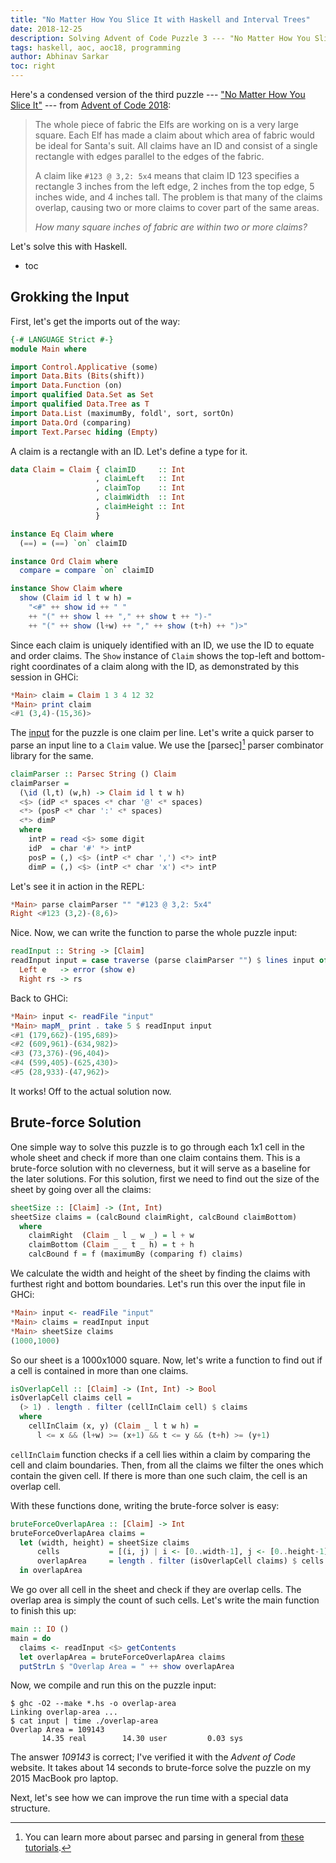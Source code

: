 ```yaml
---
title: "No Matter How You Slice It with Haskell and Interval Trees"
date: 2018-12-25
description: Solving Advent of Code Puzzle 3 --- "No Matter How You Slice It" --- with Haskell and Interval Trees.
tags: haskell, aoc, aoc18, programming
author: Abhinav Sarkar
toc: right
---
```


Here's a condensed version of the third puzzle --- ["No Matter How You Slice It"] --- from [Advent of Code 2018]:

> The whole piece of fabric the Elfs are working on is a very large square. Each Elf has made a claim about which area of fabric would be ideal for Santa's suit. All claims have an ID and consist of a single rectangle with edges parallel to the edges of the fabric.
> 
> A claim like `#123 @ 3,2: 5x4` means that claim ID 123 specifies a rectangle 3 inches from the left edge, 2 inches from the top edge, 5 inches wide, and 4 inches tall. The problem is that many of the claims overlap, causing two or more claims to cover part of the same areas.
>
> _How many square inches of fabric are within two or more claims?_

Let's solve this with Haskell.

<!--more-->

* toc

## Grokking the Input

First, let's get the imports out of the way:

```haskell
{-# LANGUAGE Strict #-}
module Main where

import Control.Applicative (some)
import Data.Bits (Bits(shift))
import Data.Function (on)
import qualified Data.Set as Set
import qualified Data.Tree as T
import Data.List (maximumBy, foldl', sort, sortOn)
import Data.Ord (comparing)
import Text.Parsec hiding (Empty)
```

A claim is a rectangle with an ID. Let's define a type for it.

```haskell
data Claim = Claim { claimID     :: Int
                   , claimLeft   :: Int
                   , claimTop    :: Int
                   , claimWidth  :: Int
                   , claimHeight :: Int
                   }

instance Eq Claim where
  (==) = (==) `on` claimID

instance Ord Claim where
  compare = compare `on` claimID

instance Show Claim where
  show (Claim id l t w h) =
    "<#" ++ show id ++ " "
    ++ "(" ++ show l ++ "," ++ show t ++ ")-"
    ++ "(" ++ show (l+w) ++ "," ++ show (t+h) ++ ")>"
```

Since each claim is uniquely identified with an ID, we use the ID to equate and order claims. The `Show` instance of `Claim` shows the top-left and bottom-right coordinates of a claim along with the ID, as demonstrated by this session in GHCi:

```haskell
*Main> claim = Claim 1 3 4 12 32
*Main> print claim
<#1 (3,4)-(15,36)>
```

The [input][1] for the puzzle is one claim per line. Let's write a quick parser to parse an input line to a `Claim` value. We use the [parsec][^parsec] parser combinator library for the same.

```haskell
claimParser :: Parsec String () Claim
claimParser =
  (\id (l,t) (w,h) -> Claim id l t w h)
  <$> (idP <* spaces <* char '@' <* spaces)
  <*> (posP <* char ':' <* spaces)
  <*> dimP
  where
    intP = read <$> some digit
    idP  = char '#' *> intP
    posP = (,) <$> (intP <* char ',') <*> intP
    dimP = (,) <$> (intP <* char 'x') <*> intP
```

Let's see it in action in the REPL:

```haskell
*Main> parse claimParser "" "#123 @ 3,2: 5x4"
Right <#123 (3,2)-(8,6)>
```

Nice. Now, we can write the function to parse the whole puzzle input:

```haskell
readInput :: String -> [Claim]
readInput input = case traverse (parse claimParser "") $ lines input of
  Left e   -> error (show e)
  Right rs -> rs
```

Back to GHCi:

```haskell
*Main> input <- readFile "input"
*Main> mapM_ print . take 5 $ readInput input
<#1 (179,662)-(195,689)>
<#2 (609,961)-(634,982)>
<#3 (73,376)-(96,404)>
<#4 (599,405)-(625,430)>
<#5 (28,933)-(47,962)>
```

It works! Off to the actual solution now.

## Brute-force Solution

One simple way to solve this puzzle is to go through each 1x1 cell in the whole sheet and check if more than one claim contains them. This is a brute-force solution with no cleverness, but it will serve as a baseline for the later solutions. For this solution, first we need to find out the size of the sheet by going over all the claims:

```haskell
sheetSize :: [Claim] -> (Int, Int)
sheetSize claims = (calcBound claimRight, calcBound claimBottom)
  where
    claimRight  (Claim _ l _ w _) = l + w
    claimBottom (Claim _ _ t _ h) = t + h
    calcBound f = f (maximumBy (comparing f) claims)
```

We calculate the width and height of the sheet by finding the claims with furthest right and bottom boundaries. Let's run this over the input file in GHCi:

```haskell
*Main> input <- readFile "input"
*Main> claims = readInput input
*Main> sheetSize claims
(1000,1000)
```

So our sheet is a 1000x1000 square. Now, let's write a function to find out if a cell is contained in more than one claims.

```haskell
isOverlapCell :: [Claim] -> (Int, Int) -> Bool
isOverlapCell claims cell =
  (> 1) . length . filter (cellInClaim cell) $ claims
  where
    cellInClaim (x, y) (Claim _ l t w h) =
      l <= x && (l+w) >= (x+1) && t <= y && (t+h) >= (y+1)
```

`cellInClaim` function checks if a cell lies within a claim by comparing the cell and claim boundaries. Then, from all the claims we filter the ones which contain the given cell. If there is more than one such claim, the cell is an overlap cell.

With these functions done, writing the brute-force solver is easy:

```haskell
bruteForceOverlapArea :: [Claim] -> Int
bruteForceOverlapArea claims =
  let (width, height) = sheetSize claims
      cells           = [(i, j) | i <- [0..width-1], j <- [0..height-1]]
      overlapArea     = length . filter (isOverlapCell claims) $ cells
  in overlapArea
```

We go over all cell in the sheet and check if they are overlap cells. The overlap area is simply the count of such cells. Let's write the main function to finish this up:

```haskell
main :: IO ()
main = do
  claims <- readInput <$> getContents
  let overlapArea = bruteForceOverlapArea claims
  putStrLn $ "Overlap Area = " ++ show overlapArea
```

Now, we compile and run this on the puzzle input:

```plain
$ ghc -O2 --make *.hs -o overlap-area
Linking overlap-area ...
$ cat input | time ./overlap-area
Overlap Area = 109143
       14.35 real        14.30 user         0.03 sys
```

The answer _109143_ is correct; I've verified it with the _Advent of Code_ website. It takes about 14 seconds to brute-force solve the puzzle on my 2015 MacBook pro laptop.

Next, let's see how we can improve the run time with a special data structure.


[Advent of Code 2018]: https://adventofcode.com/2018/
["No Matter How You Slice It"]: https://adventofcode.com/2018/day/3
[parsec]: http://hackage.haskell.org/package/parsec

[1]: https://adventofcode.com/2018/day/3/input
[2]: http://book.realworldhaskell.org/read/using-parsec.html
[3]: http://kunigami.wordpress.com/2014/01/21/an-introduction-to-the-parsec-library

[^parsec]: You can learn more about parsec and parsing in general from [these][2] [tutorials][3].